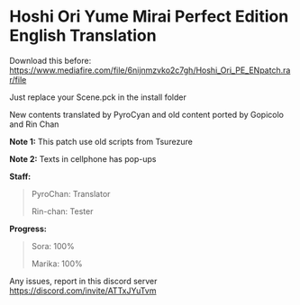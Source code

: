# Hoshi Ori Yume Mirai Perfect Edition English Translation

Download this before: https://www.mediafire.com/file/6nijnmzvko2c7gh/Hoshi_Ori_PE_ENpatch.rar/file

Just replace your Scene.pck in the install folder
 
 New contents translated by PyroCyan and old content ported by Gopicolo and Rin Chan
 
**Note 1:** This patch use old scripts from Tsurezure

**Note 2:** Texts in cellphone has pop-ups

**Staff:** 
>PyroChan: Translator
>
>Rin-chan: Tester

**Progress:**
> Sora: 100%
> 
> Marika: 100%

Any issues, report in this discord server https://discord.com/invite/ATTxJYuTvm
